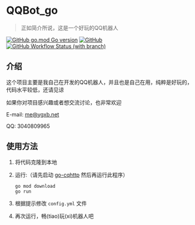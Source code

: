 # QQBot_go

> 正如简介所说，这是一个好玩的QQ机器人

[![GitHub go.mod Go version](https://img.shields.io/github/go-mod/go-version/YGXB-net/QQBot_go)](./go.mod) [![GitHub](https://img.shields.io/github/license/YGXB-net/QQBot_go)](./LICENSE) [![GitHub Workflow Status (with branch)](https://img.shields.io/github/actions/workflow/status/YGXB-net/QQBot_go/build_docker_image.yml?branch=dev)](https://github.com/YGXB-net/QQBot_go/actions)

## 介绍

这个项目主要是我自己在开发的QQ机器人，并且也是自己在用，纯粹是好玩的，代码水平较低，还请见谅

如果你对项目感兴趣或者想交流讨论，也非常欢迎

E-mail: [me@ygxb.net](mailto:me@ygxb.net)

QQ: 3040809965

## 使用方法

1. 将代码克隆到本地

2. 运行:（请先启动 [go-cqhttp](https://github.com/Mrs4s/go-cqhttp) 然后再运行此程序）

   ```shell
   go mod download
   go run
   ```

3. 根据提示修改 `config.yml` 文件
4. 再次运行，畅(tiao)玩(xi)机器人吧